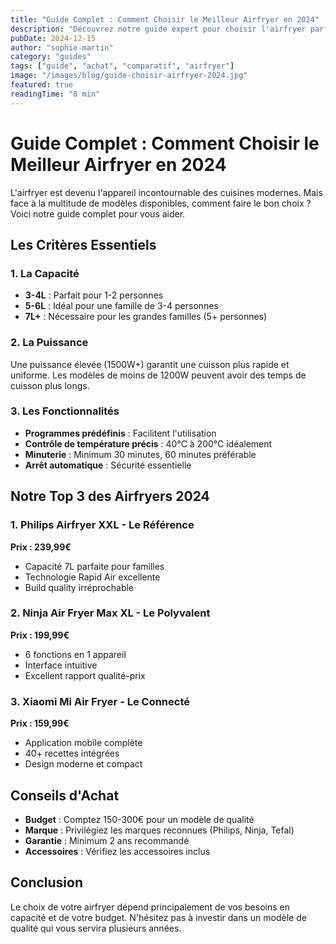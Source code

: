 ```yaml
---
title: "Guide Complet : Comment Choisir le Meilleur Airfryer en 2024"
description: "Découvrez notre guide expert pour choisir l'airfryer parfait selon vos besoins. Comparatifs, critères essentiels et recommandations."
pubDate: 2024-12-15
author: "sophie-martin"
category: "guides"
tags: ["guide", "achat", "comparatif", "airfryer"]
image: "/images/blog/guide-choisir-airfryer-2024.jpg"
featured: true
readingTime: "8 min"
---
```


# Guide Complet : Comment Choisir le Meilleur Airfryer en 2024

L'airfryer est devenu l'appareil incontournable des cuisines modernes. Mais face à la multitude de modèles disponibles, comment faire le bon choix ? Voici notre guide complet pour vous aider.

## Les Critères Essentiels

### 1. La Capacité
- **3-4L** : Parfait pour 1-2 personnes
- **5-6L** : Idéal pour une famille de 3-4 personnes  
- **7L+** : Nécessaire pour les grandes familles (5+ personnes)

### 2. La Puissance
Une puissance élevée (1500W+) garantit une cuisson plus rapide et uniforme. Les modèles de moins de 1200W peuvent avoir des temps de cuisson plus longs.

### 3. Les Fonctionnalités
- **Programmes prédéfinis** : Facilitent l'utilisation
- **Contrôle de température précis** : 40°C à 200°C idéalement
- **Minuterie** : Minimum 30 minutes, 60 minutes préférable
- **Arrêt automatique** : Sécurité essentielle

## Notre Top 3 des Airfryers 2024

### 1. Philips Airfryer XXL - Le Référence
**Prix : 239,99€**
- Capacité 7L parfaite pour familles
- Technologie Rapid Air excellente
- Build quality irréprochable

### 2. Ninja Air Fryer Max XL - Le Polyvalent  
**Prix : 199,99€**
- 6 fonctions en 1 appareil
- Interface intuitive
- Excellent rapport qualité-prix

### 3. Xiaomi Mi Air Fryer - Le Connecté
**Prix : 159,99€**  
- Application mobile complète
- 40+ recettes intégrées
- Design moderne et compact

## Conseils d'Achat

- **Budget** : Comptez 150-300€ pour un modèle de qualité
- **Marque** : Privilégiez les marques reconnues (Philips, Ninja, Tefal)
- **Garantie** : Minimum 2 ans recommandé
- **Accessoires** : Vérifiez les accessoires inclus

## Conclusion

Le choix de votre airfryer dépend principalement de vos besoins en capacité et de votre budget. N'hésitez pas à investir dans un modèle de qualité qui vous servira plusieurs années.